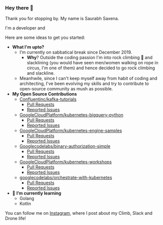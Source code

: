 ### Hey there 👋

Thank you for stopping by. My name is Saurabh Saxena.

I'm a developer and 

Here are some ideas to get you started:

- **What I'm upto?**
  - I’m currently on sabbatical break since December 2019.
    - **Why**? Outside the coding passion I'm into rock climbing 🧗‍ and slacklining \(you would have seen men/women walking on rope in circus, I'm one of them) and hence decided to go rock climbing and slackline.    
  - Meanhwile, since I can't keep myself away from habit of coding and architecting, I've been evolving my skills and try to contribute to open-source community as mush as possible. 
- **My Open Source Contributions**
  - [Confluentinc/kafka-tutorials](https://kafka-tutorials.confluent.io/)
    - [Pull Requests](https://github.com/confluentinc/kafka-tutorials/pulls?q=is%3Aissue+author%3Asaurabh-slacklife)
    - [Reported Issues](https://github.com/confluentinc/kafka-tutorials/issues?q=is%3Aissue+author%3Asaurabh-slacklife)
  - [GoogleCloudPlatform/kubernetes-bigquery-python](https://github.com/GoogleCloudPlatform/kubernetes-bigquery-python)
    - [Pull Requests](https://github.com/GoogleCloudPlatform/kubernetes-bigquery-python/pulls?q=is%3Apr+author%3Asaurabh-slacklife)
    - [Reported Issues](https://github.com/GoogleCloudPlatform/kubernetes-bigquery-python/issues?q=is%3Aissue+author%3Asaurabh-slacklife)
  - [GoogleCloudPlatform/kubernetes-engine-samples](https://github.com/GoogleCloudPlatform/kubernetes-engine-samples)
    - [Pull Requests](https://github.com/GoogleCloudPlatform/kubernetes-engine-samples/pulls?q=is%3Apr+author%3Asaurabh-slacklife)
    - [Reported Issues](https://github.com/GoogleCloudPlatform/kubernetes-engine-samples/issues?q=is%3Aissue+author%3Asaurabh-slacklife)
  - [Googlecodelabs/binary-authorization-simple](https://github.com/googlecodelabs/binary-authorization-simple)
    - [Pull Requests](https://github.com/googlecodelabs/binary-authorization-simple/pulls?q=is%3Apr+author%3Asaurabh-slacklife)
    - [Reported Issues](https://github.com/googlecodelabs/binary-authorization-simple/issues?q=is%3Aissue+author%3Asaurabh-slacklife)
  - [GoogleCloudPlatform/kubernetes-workshops](https://github.com/GoogleCloudPlatform/kubernetes-workshops)
    - [Pull Requests](https://github.com/GoogleCloudPlatform/kubernetes-workshops/pulls?q=is%3Apr+author%3Asaurabh-slacklife)
    - [Reported Issues](https://github.com/GoogleCloudPlatform/kubernetes-workshops/issues?q=is%3Aissue+author%3Asaurabh-slacklife)
  - [googlecodelabs/orchestrate-with-kubernetes](https://github.com/googlecodelabs/orchestrate-with-kubernetes)
    - [Pull Requests](https://github.com/googlecodelabs/orchestrate-with-kubernetes/pulls?q=is%3Apr+author%3Asaurabh-slacklife)
    - [Reported Issues](https://github.com/googlecodelabs/orchestrate-with-kubernetes/issues?q=is%3Aissue+author%3Asaurabh-slacklife)
- 🌱 **I’m currently learning**
  - Golang
  - Kotlin

You can follow me on [Instagram](https://www.instagram.com/saurabh.slacklife/), where I post about my Climb, Slack and Drone life!
